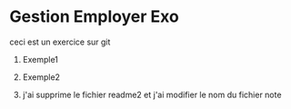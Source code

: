 # Gestion Employer Exo

ceci est un exercice sur git

1. Exemple1
2. Exemple2

3. j'ai supprime le fichier readme2 et j'ai modifier le nom du fichier note
